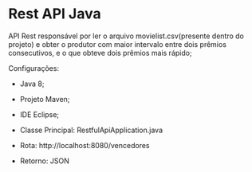 # Rest API Java

API Rest responsável por ler o arquivo movielist.csv(presente dentro do projeto) e obter o produtor com maior intervalo entre dois prêmios consecutivos, e o que
obteve dois prêmios mais rápido;

Configurações:
- Java 8;
- Projeto Maven;
- IDE Eclipse;

- Classe Principal: RestfulApiApplication.java
- Rota: http://localhost:8080/vencedores
- Retorno: JSON
